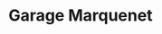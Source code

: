 ---
title: "Garage Marquenet"
url: /la-croix-en-touraine/garage-marquenet/
shop: réparation de voitures
---